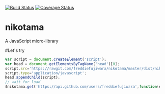 [![Build Status](https://travis-ci.org/freddiefujiwara/nikotama.svg?branch=master)](https://travis-ci.org/freddiefujiwara/nikotama)
[![Coverage Status](https://coveralls.io/repos/github/freddiefujiwara/nikotama/badge.svg?branch=feature%2Ftravis)](https://coveralls.io/github/freddiefujiwara/nikotama?branch=feature%2Ftravis)
# nikotama
A JavaScript micro-library

#Let's try 
```javascript
var script = document.createElement('script'); 
var head = document.getElementsByTagName('head')[0];
script.src='https://rawgit.com/freddiefujiwara/nikotama/master/dist/nikotama.bundle.js';
script.type='application/javascript';
head.appendChild(script);
// wait for load
$nikotama.get('https://api.github.com/users/freddiefujiwara',function(data){console.log(data);});
```
